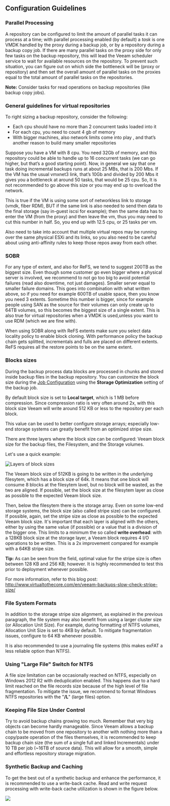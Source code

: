 <!--- This was last Changed 03-05-17 by PS --->
## Configuration Guidelines

### Parallel Processing
A repository can be configured to limit the amount of parallel tasks it can process at a time; with parallel processing enabled (by default) a *task* is one VMDK handled by the proxy during a backup job, or by a repository during a backup copy job. If there are many parallel tasks on the proxy side for only few tasks on the backup repository, this will lead the Veeam scheduler service to wait for available resources on the repository. To prevent such situation, you can figure out on which side the bottleneck will be (proxy or repository) and then set the overall amount of parallel tasks on the proxies equal to the total amount of parallel tasks on the repositories.

**Note:** Consider tasks for read operations on backup repositories (like backup copy jobs).

### General guidelines for virtual repositories
To right sizing a backup repository, consider the following:

- Each cpu should have no more than 2 concurrent tasks loaded into it
- For each cpu, you need to count 4 gb of memory
- With bigger machines, also network limits come into play , and that’s another reason to build many smaller repositories

Suppose you have a VM with 8 cpu. You need 32Gb of memory, and this repository could be able to handle up to 16 concurrent tasks (we can go higher, but that’s a good starting point). Now, in general we say that one task doing incremental backups runs at about 25 MBs, that is 200 Mbs. If the VM has the usual vmxnet3 link, that’s 10Gb and divided by 200 Mbs it gives you a bottleneck at around 50 tasks, that would be 25 cpu. So, It is not recommended to go above this size or you may end up to overload the network.

This is true if the VM is using some sort of networkless link to storage (vmdk, fiber RDM), BUT if the same link is also needed to send then data to the final storage (say in-guest iscsi for example); then the same data has to enter the VM (from the proxy) and then leave the vm, thus you may need to cut this number in half. So, you end up with 12.5 cpu, or 25 tasks per vm.

Also need to take into account that multiple virtual repos may be running over the same physical ESXi and its links, so you also need to be careful about using anti-affinity rules to keep those repos away from each other.

### SOBR
For any type of extent, and also for ReFS, we tend to suggest 200TB as the biggest size. Even though some customer go even bigger where a physical server is involved, we recommend to not go too big to avoid potential failures (read also downtime, not just damages). Smaller server equal to smaller failure domains.
This goes into combination with what written above, so if you need for example 600TB of usable space, then you know you need  3 extents. Sometime this number is bigger, since for example people using SAN as the source for their volumes can only create up to 64TB volumes, so this becomes the biggest size of a single extent. This is also true for virtual repositories when a VMDK is used,unless you want to use RDM (which we are fine with).

When using SOBR along with ReFS extents make sure you select data locality policy to enable block cloning.
With performance policy the backup chain gets splitted, incrementals and fulls are placed on different extents. ReFS requires all the restore points to be on the same extent.

### Blocks sizes

During the backup process data blocks are processed in chunks and stored inside backup files in the backup repository. You can customize the block size during the [Job Configuration](../job_configuration/deduplication_and_compression.html#deduplication) using the **Storage Optimization** setting of the backup job.

By default block size is set to **Local target**, which is 1 MB before compression. Since compression ratio is very often around 2x, with this block size Veeam will write around 512 KB or less to the repository per each block.

This value can be used to better configure storage arrays; especially low-end storage systems can greatly benefit from an optimized stripe size.

There are three layers where the block size can be configured: Veeam block size for the backup files, the Filesystem, and the Storage volumes.

Let's use a quick example:

![Layers of block sizes](block-sizes-layers.png)

The Veeam block size of 512KB is going to be written in the underlying filesytem, which has a block size of 64k. It means that one block will consume 8 blocks at the filesytem lavel, but no block will be wasted, as the two are aligned. If possible, set the block size at the filesytem layer as close as possible to the expected Veeam block size.

Then, below the filesytem there is the storage array. Even on some low-end storage systems, the block size (also called stripe size) can be configured. If possible, again, set the stripe size as close as possible to the expected Veeam block size. It's important that each layer is aligned with the others, either by using the same value (if possible) or a value that is a division of the bigger one. This limits to a minimum the so called **write overhead**: with a 128KB block size at the storage layer, a Veeam block requires 4 I/O operations to be written. This is a 2x improvement compared for example with a 64KB stripe size.

**Tip:** As can be seen from the field, optimal value for the stripe size is often between 128 KB and 256 KB; however. It is highly recommended to test this prior to deployment whenever possible.

For more information, refer to this blog post: <http://www.virtualtothecore.com/en/veeam-backups-slow-check-stripe-size/>

### File System Formats
In addition to the storage stripe size alignment, as explained in the previous paragraph, the file system may also benefit from using a larger cluster size (or Allocation Unit Size). For example, during formatting of NTFS volumes, Allocation Unit Size is set to 4KB by default. To mitigate fragmentation issues, configure to 64 KB whenever possible.

It is also recommended to use a journaling file systems (this makes exFAT a less reliable option than NTFS).

### Using "Large File" Switch for NTFS
A file size limitation can be occasionally reached on NTFS, especially on Windows 2012 R2 with deduplication enabled. This happens due to a hard limit reached on the file records size because of the  high level of file fragmentation. To mitigate the issue, we recommend to format Windows NTFS repositories with the "**/L**" (large files) option.

### Keeping File Size Under Control
Try to avoid backup chains growing too much. Remember that very big objects can become hardly manageable. Since Veeam allows a backup chain to be moved from one repository to another with nothing more than a copy/paste operation of the files themselves, it is recommended to keep backup chain size (the sum of a single full and linked Incrementals) under 10 TB per job (\~16TB of source data). This will allow for a smooth, simple and effortless repository storage migration.

### Synthetic Backup and Caching

To get the best out of a synthetic backup and enhance the performance, it is recommended to use a write-back cache. Read and write request processing with write-back cache utilization is shown in the figure below.

![](../media/image13.png)
